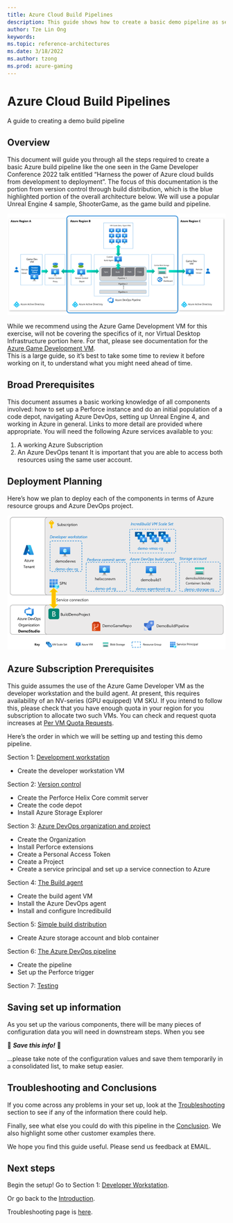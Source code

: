 ```yaml
---
title: Azure Cloud Build Pipelines
description: This guide shows how to create a basic demo pipeline as seen in the GDC 2022 talk, "Harnessing the power of Azure cloud builds from development to deployment". This is part 1 of an 8 part series.
author: Tze Lin Ong
keywords: 
ms.topic: reference-architectures
ms.date: 3/18/2022
ms.author: tzong
ms.prod: azure-gaming
---
```

# Azure Cloud Build Pipelines
A guide to creating a demo build pipeline 

## Overview
This document will guide you through all the steps required to create a basic Azure build pipeline like the one seen in the Game Developer Conference 2022 talk entitled “Harness the power of Azure cloud builds from development to deployment”. 
The focus of this documentation is the portion from version control through build distribution, which is the blue highlighted portion of the overall architecture below. We will use a popular Unreal Engine 4 sample, ShooterGame, as the game build and pipeline.

[![Azure Cloud Build Overview](media/cloud-build-pipeline/acb-0-intro/overview.png)](media/cloud-build-pipeline/acb-0-intro/overview.png)

While we recommend using the Azure Game Development VM for this exercise, will not be covering the specifics of it, nor Virtual Desktop Infrastructure portion here. For that, please see documentation for the [Azure Game Development VM]().  
This is a large guide, so it’s best to take some time to review it before working on it, to understand what you might need ahead of time.

## Broad Prerequisites
This document assumes a basic working knowledge of all components involved: how to set up a Perforce instance and do an initial population of a code depot, navigating Azure DevOps, setting up Unreal Engine 4, and working in Azure in general. Links to more detail are provided where appropriate.
You will need the following Azure services available to you:
1.	A working Azure Subscription 
2.	An Azure DevOps tenant
It is important that you are able to access both resources using the same user account.

## Deployment Planning
Here’s how we plan to deploy each of the components in terms of Azure resource groups and Azure DevOps project.

[![Deployment planning](media/cloud-build-pipeline/acb-0-intro/deploymentplanning.png)](media/cloud-build-pipeline/acb-0-intro/deploymentplanning.png)

## Azure Subscription Prerequisites
This guide assumes the use of the Azure Game Developer VM as the developer workstation and the build agent. At present, this requires availability of an NV-series (GPU equipped) VM SKU. If you intend to follow this, please check that you have enough quota in your region for you subscription to allocate two such VMs. You can check and request quota increases at [Per VM Quota Requests](https://docs.microsoft.com/azure/azure-portal/supportability/per-vm-quota-requests).

Here’s the order in which we will be setting up and testing this demo pipeline.

Section 1: [Development workstation](./azurecloudbuilds-1-devworkstation.md)
- Create the developer workstation VM

Section 2: [Version control](./azurecloudbuilds-2-versioncontrol.md)
- Create the Perforce Helix Core commit server
- Create the code depot
- Install Azure Storage Explorer

Section 3: [Azure DevOps organization and project](./azurecloudbuilds-3-azdo.md)
- Create the Organization 
- Install Perforce extensions
- Create a Personal Access Token
- Create a Project
- Create a service principal and set up a service connection to Azure

Section 4: [The Build agent](./azurecloudbuilds-4-buildagent.md)
- Create the build agent VM
- Install the Azure DevOps agent
- Install and configure Incredibuild

Section 5: [Simple build distribution](./azurecloudbuilds-5-dist.md)
- Create Azure storage account and blob container

Section 6: [The Azure DevOps pipeline](./azurecloudbuilds-6-azdopipeline.md)
- Create the pipeline
- Set up the Perforce trigger

Section 7: [Testing](./azurecloudbuilds-7-testing.md)

## Saving set up information
As you set up the various components, there will be many pieces of configuration data you will need in downstream steps. When you see  

:pencil: ***Save this info!*** :pencil:

...please take note of the configuration values and save them temporarily in a consolidated list, to make setup easier.

## Troubleshooting and Conclusions
If you come across any problems in your set up, look at the [Troubleshooting](./azurecloudbuilds-9-troubleshooting.md) section to see if any of the information there could help.

Finally, see what else you could do with this pipeline in the [Conclusion](./azurecloudbuilds-8-conclusion.md). We also highlight some other customer examples there.

We hope you find this guide useful. Please send us feedback at EMAIL.


## Next steps

Begin the setup! Go to Section 1: [Developer Workstation](./azurecloudbuilds-1-devworkstation.md).

Or go back to the [Introduction](./azurecloudbuilds-0-intro.md).

Troubleshooting page is [here](./azurecloudbuilds-9-troubleshooting.md).
